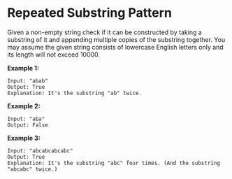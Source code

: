 # Repeated Substring Pattern

Given a non-empty string check if it can be constructed by taking a substring of it and appending multiple copies of the substring together. You may assume the given string consists of lowercase English letters only and its length will not exceed 10000.

**Example 1:**

```pseudo
Input: "abab"
Output: True
Explanation: It's the substring "ab" twice.
```

**Example 2:**

```pseudo
Input: "aba"
Output: False
```

**Example 3:**

```pseudo
Input: "abcabcabcabc"
Output: True
Explanation: It's the substring "abc" four times. (And the substring "abcabc" twice.)
```
